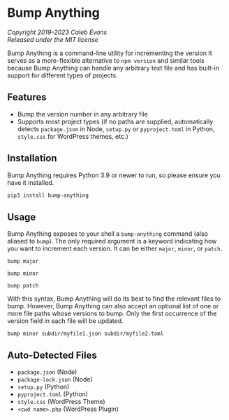 # Bump Anything

*Copyright 2019-2023 Caleb Evans*  
*Released under the MIT license*

Bump Anything is a command-line utility for incrementing the version  It serves
as a more-flexible alternative to `npm version` and similar tools because
Bump Anything can handle any arbitrary text file and has built-in support for
different types of projects.

## Features

- Bump the version number in any arbitrary file
- Supports most project types (if no paths are supplied, automatically detects
  `package.json` in Node, `setup.py` or `pyproject.toml` in Python, `style.css`
  for WordPress themes, etc.)

## Installation

Bump Anything requires Python 3.9 or newer to run, so please ensure you have it
installed.

```sh
pip3 install bump-anything
```

## Usage

Bump Anything exposes to your shell a `bump-anything` command (also aliased to
`bump`). The only required argument is a keyword indicating how you want to
increment each version. It can be either `major`, `minor`, or `patch`.


```
bump major
```

```
bump minor
```

```
bump patch
```

With this syntax, Bump Anything will do its best to find the relevant files to
bump. However, Bump Anything can also accept an optional list of one or more
file paths whose versions to bump. Only the first occurrence of the version
field in each file will be updated.

```
bump minor subdir/myfile1.json subdir/myfile2.toml
```

## Auto-Detected Files

- `package.json` (Node)
- `package-lock.json` (Node)
- `setup.py` (Python)
- `pyproject.toml` (Python)
- `style.css` (WordPress Theme)
- `<cwd name>.php` (WordPress Plugin)
